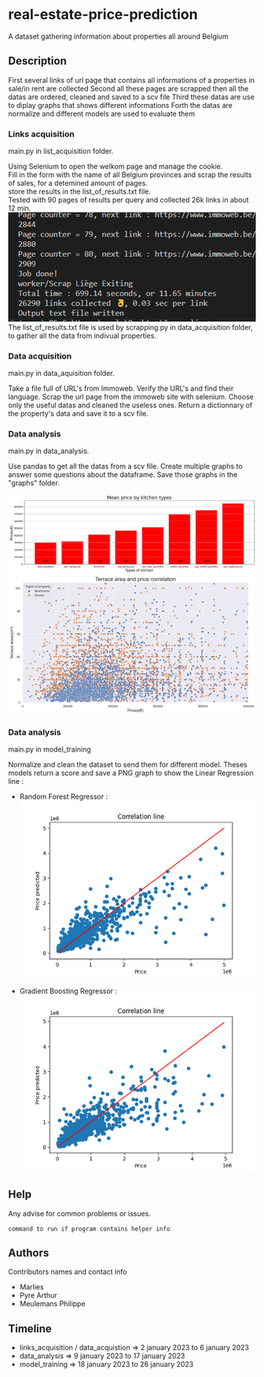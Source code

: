 # real-estate-price-prediction

A dataset gathering information about properties all around Belgium

## Description

First several links of url page that contains all informations of a properties in sale/in rent are collected
Second all these pages are scrapped then all the datas are ordered, cleaned and saved to a scv file
Third these datas are use to diplay graphs that shows different informations
Forth the datas are normalize and different models are used to evaluate them

### Links acquisition
main.py in list_acquisition folder.

Using Selenium to open the welkom page and manage the cookie.  
Fill in the form with the name of all Belgium provinces and scrap the results of sales, for a detemined amount of pages.  
store the results in the list_of_results.txt file.  
Tested with 90 pages of results per query and collected 26k links in about 12 min.  
![Alt text](links_acquisition/results_80pages_10regions%202023-01-06.png)  
The list_of_results.txt file is used by scrapping.py in data_acquisition folder, to gather all the data from indivual properties.

### Data acquisition
main.py in data_aquisition folder.

Take a file full of URL's from Immoweb.
Verify the URL's and find their language.
Scrap the url page from the immoweb site with selenium. 
Choose only the useful datas and cleaned the useless ones.
Return a dictionnary of the property's data and save it to a scv file.

### Data analysis
main.py in data_analysis.

Use pandas to get all the datas from a scv file.
Create multiple graphs to answer some questions about the dataframe.
Save those graphs in the "graphs" folder.

![Alt text](data_analysis/graphs/Kitchen_graph.png)  
![Alt text](data_analysis/graphs/Terrace_graph.png)  

### Data analysis
main.py in model_training

Normalize and clean the dataset to send them for different model.
Theses models return a score and save a PNG graph to show the Linear Regression line :

* Random Forest Regressor :
![Alt text](model_training/graphs/RFR_Graph.png) 

* Gradient Boosting Regressor :
![Alt text](model_training/graphs/GDR_Graph.png) 


## Help

Any advise for common problems or issues.
```
command to run if program contains helper info
```

## Authors

Contributors names and contact info

* Marlies
* Pyre Arthur
* Meulemans Philippe

## Timeline

* links_acquisition / data_acquistion => 2 january 2023 to 6 january 2023
* data_analysis => 9 january 2023 to 17 january 2023
* model_training => 18 january 2023 to 26 january 2023



